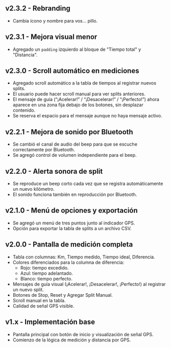 ## v2.3.2 - Rebranding
- Cambia ícono y nombre para vos... pillo.

## v2.3.1 - Mejora visual menor
- Agregado un `padding` izquierdo al bloque de "Tiempo total" y "Distancia".

## v2.3.0 - Scroll automático en mediciones
- Agregado scroll automático a la tabla de tiempos al registrar nuevos splits.
- El usuario puede hacer scroll manual para ver splits anteriores.
- El mensaje de guía (“¡Acelerar!” / “¡Desacelerar!” / “¡Perfecto!”) ahora aparece en una zona fija debajo de los botones, sin desplazar contenido.
- Se reserva el espacio para el mensaje aunque no haya mensaje activo.

## v2.2.1 - Mejora de sonido por Bluetooth
- Se cambió el canal de audio del beep para que se escuche correctamente por Bluetooth.
- Se agregó control de volumen independiente para el beep.

## v2.2.0 - Alerta sonora de split
- Se reproduce un beep corto cada vez que se registra automáticamente un nuevo kilómetro.
- El sonido funciona también en reproducción por Bluetooth.

## v2.1.0 - Menú de opciones y exportación
- Se agregó un menú de tres puntos junto al indicador GPS.
- Opción para exportar la tabla de splits a un archivo CSV.

## v2.0.0 - Pantalla de medición completa
- Tabla con columnas: Km, Tiempo medido, Tiempo ideal, Diferencia.
- Colores diferenciados para la columna de diferencia:
  - Rojo: tiempo excedido.
  - Azul: tiempo adelantado.
  - Blanco: tiempo perfecto.
- Mensajes de guía visual (¡Acelerar!, ¡Desacelerar!, ¡Perfecto!) al registrar un nuevo split.
- Botones de Stop, Reset y Agregar Split Manual.
- Scroll manual en la tabla.
- Calidad de señal GPS visible.

## v1.x - Implementación base
- Pantalla principal con botón de inicio y visualización de señal GPS.
- Comienzo de la lógica de medición y distancia por GPS.
